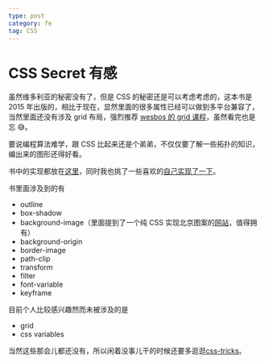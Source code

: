 ```yaml
---
type: post
category: fe
tag: CSS
---
```


# CSS Secret 有感

虽然维多利亚的秘密没有了，但是 CSS 的秘密还是可以考虑考虑的，这本书是 2015 年出版的，相比于现在，显然里面的很多属性已经可以做到多平台兼容了，当然里面还没有涉及 grid 布局，强烈推荐 [wesbos 的 grid 课程](https://cssgrid.io/)，虽然看完也是忘 😅。

要说编程算法难学，跟 CSS 比起来还是个弟弟，不仅仅要了解一些拓扑的知识，编出来的图形还得好看。

书中的实现都放在[这里](http://play.csssecrets.io/)，同时我也挑了一些喜欢的[自己实现了一下](http://css.gongbushang.com/)。

书里面涉及到的有

- outline
- box-shadow
- background-image（里面提到了一个纯 CSS 实现北京图案的[网站](https://leaverou.github.io/css3patterns/)，值得拥有）
- background-origin
- border-image
- path-clip
- transform
- filter
- font-variable
- keyframe

目前个人比较感兴趣然而未被涉及的是

- grid
- css variables

当然这些那会儿都还没有，所以闲着没事儿干的时候还要多逛逛[css-tricks](https://css-tricks.com/)。
